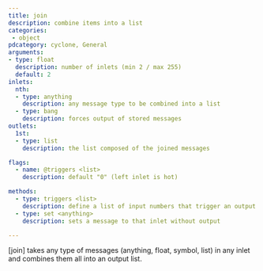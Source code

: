 ```yaml
---
title: join
description: combine items into a list
categories:
 - object
pdcategory: cyclone, General
arguments:
- type: float
  description: number of inlets (min 2 / max 255)
  default: 2
inlets:
  nth:
  - type: anything
    description: any message type to be combined into a list
  - type: bang
    description: forces output of stored messages
outlets:
  1st:
  - type: list
    description: the list composed of the joined messages

flags:
  - name: @triggers <list>
    description: default "0" (left inlet is hot)

methods:
  - type: triggers <list>
    description: define a list of input numbers that trigger an output (make the inlet "hot"): 0 is the first inlet, 1 the second and so on (-1 makes all inlets "hot")
  - type: set <anything>
    description: sets a message to that inlet without output

---
```


[join] takes any type of messages (anything, float, symbol, list) in any inlet and combines them all into an output list.


